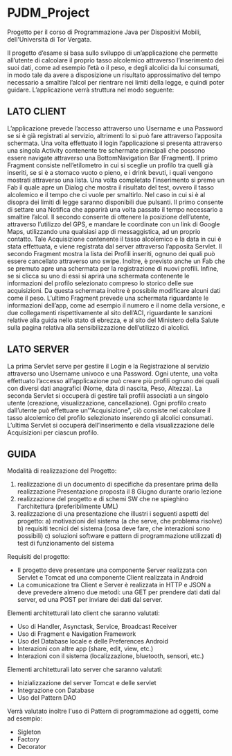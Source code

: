 # PJDM_Project
Progetto per il corso di Programmazione Java per Dispositivi Mobili, dell'Università di Tor Vergata.

Il progetto d’esame si basa sullo sviluppo di un’applicazione che permette all’utente di calcolare il proprio tasso alcolemico attraverso l’inserimento dei suoi dati, come ad esempio l’età o il peso, e degli alcolici da lui consumati, in modo tale da avere a disposizione un risultato approssimativo del tempo necessario a smaltire l’alcol per rientrare nei limiti della legge, e quindi poter guidare. L’applicazione verrà struttura nel modo seguente:

## LATO CLIENT
L’applicazione prevede l’accesso attraverso uno Username e una Password se si è già registrati al servizio, altrimenti lo si può fare attraverso l’apposita schermata. Una volta effettuato il login l’applicazione si presenta attraverso una singola Activity contenente tre schermate principali che possono essere navigate attraverso una BottomNavigation Bar (Fragment).
Il primo Fragment consiste nell’etilometro in cui si sceglie un profilo tra quelli già inseriti, se si è a stomaco vuoto o pieno, e i drink bevuti, i quali vengono mostrati attraverso una lista. Una volta completato l’inserimento si preme un Fab il quale apre un Dialog che mostra il risultato del test, ovvero il tasso alcolemico e il tempo che ci vuole per smaltirlo. Nel caso in cui si è al disopra dei limiti di legge saranno disponibili due pulsanti. Il primo consente di settare una Notifica che apparirà una volta passato il tempo necessario a smaltire l’alcol. Il secondo consente di ottenere la posizione dell’utente, attraverso l’utilizzo del GPS, e mandare le coordinate con un link di Google Maps, utilizzando una qualsiasi app di messaggistica, ad un proprio contatto. Tale Acquisizione contenente il tasso alcolemico e la data in cui è stata effettuata, e viene registrata dal server attraverso l’apposita Servlet.
Il secondo Fragment mostra la lista dei Profili inseriti, ognuno dei quali può essere cancellato attraverso uno swipe. Inoltre, è previsto anche un Fab che se premuto apre una schermata per la registrazione di nuovi profili. Infine, se si clicca su uno di essi si aprirà una schermata contenente le informazioni del profilo selezionato compreso lo storico delle sue acquisizioni. Da questa schermata inoltre è possibile modificare alcuni dati come il peso.
L’ultimo Fragment prevede una schermata riguardante le informazioni dell’app, come ad esempio il numero e il nome della versione, e due collegamenti rispettivamente al sito dell’ACI, riguardante le sanzioni relative alla guida nello stato di ebrezza, e al sito del Ministero della Salute sulla pagina relativa alla sensibilizzazione dell’utilizzo di alcolici.

## LATO SERVER
La prima Servlet serve per gestire il Login e la Registrazione al servizio attraverso uno Username univoco e una Password.
Ogni utente, una volta effettuato l’accesso all’applicazione può creare più profili ognuno dei quali con diversi dati anagrafici (Nome, data di nascita, Peso, Altezza). La seconda Servlet si occuperà di gestire tali profili associati a un singolo utente (creazione, visualizzazione, cancellazione).
Ogni profilo creato dall’utente può effettuare un’“Acquisizione”, ciò consiste nel calcolare il tasso alcolemico del profilo selezionato inserendo gli alcolici consumati. L’ultima Servlet si occuperà dell’inserimento e della visualizzazione delle Acquisizioni per ciascun profilo.

## GUIDA
Modalità di realizzazione del Progetto:
1) realizzazione di un documento di specifiche da presentare prima della realizzazione Presentazione proposta il 8 Giugno durante orario lezione
2) realizzazione del progetto e di schemi SW che ne spieghino l'architettura (preferibilmente UML)
3) realizzazione di una presentazione che illustri i seguenti aspetti del progetto:
  a) motivazioni del sistema (a che serve, che problema risolve)
  b) requisiti tecnici del sistema (cosa deve fare, che interazioni sono possibili)
  c) soluzioni software e pattern di programmazione utilizzati
  d) test di funzionamento del sistema


Requisiti del progetto:
- Il progetto deve presentare una componente Server realizzata con Servlet e Tomcat ed una componente Client realizzata in Android
- La comunicazione tra Client e Server è realizzata in HTTP e JSON a deve prevedere almeno due metodi: una GET per prendere dati dati dal server, ed una POST per inviare dei dati dal server.

Elementi architetturali lato client che saranno valutati:
- Uso di Handler, Asynctask, Service, Broadcast Receiver
- Uso di Fragment e Navigation Framework
- Uso del Database locale e delle Preferences Android
- Interazioni con altre app (share, edit, view, etc.)
- Interazioni con il sistema (localizzazione, bluetooth, sensori, etc.)

Elementi architetturali lato server che saranno valutati:
- Inizializzazione del server Tomcat e delle servlet
- Integrazione con Database
- Uso del Pattern DAO

Verrà valutato inoltre l'uso di Pattern di programmazione ad oggetti, come ad esempio:
- Sigleton
- Factory
- Decorator
